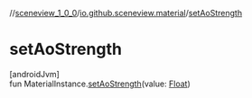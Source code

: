 //[sceneview_1_0_0](../../index.md)/[io.github.sceneview.material](index.md)/[setAoStrength](set-ao-strength.md)

# setAoStrength

[androidJvm]\
fun MaterialInstance.[setAoStrength](set-ao-strength.md)(value: [Float](https://kotlinlang.org/api/latest/jvm/stdlib/kotlin/-float/index.html))
